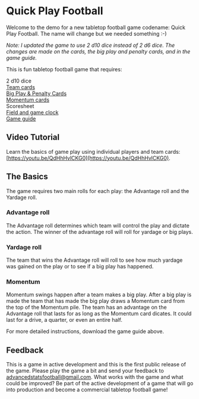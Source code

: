 # Quick Play Football

Welcome to the demo for a new tabletop football game codename: Quick Play Football. The name will change but we needed something :-)

_Note: I updated the game to use 2 d10 dice instead of 2 d6 dice. The changes are made on the cards, the big play and penalty cards, and in the game guide._

This is fun tabletop football game that requires:

2 d10 dice\
[Team cards](https://github.com/brianhaferkamp/quickplayfootball/raw/main/quick_play_football_with_players.pdf)\
[Big Play & Penalty Cards](https://github.com/brianhaferkamp/quickplayfootball/raw/main/quick_play_football_big-play-cards.pdf)\
[Momentum cards](https://github.com/brianhaferkamp/quickplayfootball/raw/main/Quick%20Play%20Football%20Game%20Momentum%20Cards.pdf)\
Scoresheet\
[Field and game clock](https://github.com/brianhaferkamp/quickplayfootball/raw/main/Field_and_Clock.pdf)\
[Game guide](https://github.com/brianhaferkamp/quickplayfootball/raw/main/Quick%20Play%20Tabletop%20Football%20Game.pdf)

## Video Tutorial

Learn the basics of game play using individual players and team cards: [https://youtu.be/QdHhHvlCKG0](https://youtu.be/QdHhHvlCKG0).

## The Basics

The game requires two main rolls for each play: the Advantage roll and the Yardage roll. 

### Advantage roll

The Advantage roll determines which team will control the play and dictate the action. The winner of the advantage roll will roll for yardage or big plays. 

### Yardage roll

The team that wins the Advantage roll will roll to see how much yardage was gained on the play or to see if a big play has happened.

### Momentum

Momentum swings happen after a team makes a big play. After a big play is made the team that has made the big play draws a Momentum card from the top of the Momentum pile. The team has an advantage on the Advantage roll that lasts for as long as the Momentum card dicates. It could last for a drive, a quarter, or even an entire half.

For more detailed instructions, download the game guide above.

## Feedback

This is a game in active development and this is the first public release of the game. Please play the game a bit and send your feedback to advancedstatsfootball@gmail.com. What works with the game and what could be improved? Be part of the active development of a game that will go into production and become a commercial tabletop football game!
